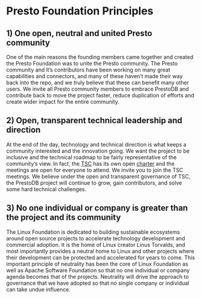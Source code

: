 # Presto Foundation Principles

## 1) One open, neutral and united Presto community 

One of the main reasons the founding members came together and created the Presto Foundation was to unite the Presto community. The Presto community and it’s contributors have been working on many great capabilities and connectors, and many of these haven’t made their way back into the repo, and we truly believe that these can benefit many other users. We invite all Presto community members to embrace PrestoDB and contribute back to move the project faster, reduce duplication of efforts and create wider impact for the entire community.

## 2) Open, transparent technical leadership and direction

At the end of the day, technology and technical direction is what keeps a community interested and the innovation going. We want the project to be inclusive and the technical roadmap to be fairly representative of the community’s view. In fact, the [TSC](https://github.com/prestodb/tsc) has its own open [charter](https://github.com/prestodb/tsc/blob/master/CHARTER.md) and the meetings are open for everyone to attend.  We invite you to join the TSC meetings. We believe under the open and transparent governance of TSC, the PrestoDB project will continue to grow, gain contributors, and solve some hard technical challenges. 

## 3) No one individual or company is greater than the project and its community

The Linux Foundation is dedicated to building sustainable ecosystems around open source projects to accelerate technology development and commercial adoption. It is the home of Linux creator Linus Torvalds, and most importantly provides a neutral home to Linux and other projects where their development can be protected and accelerated for years to come. This important principle of neutrality has been the core of Linux Foundation as well as Apache Software Foundation so that no one individual or company agenda becomes that of the projects. Neutrality will drive the approach to governance that we have adopted so that no single company or individual can take undue influence. 
